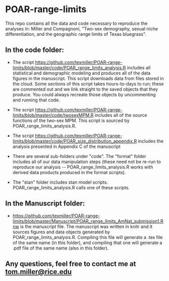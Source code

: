 # POAR-range-limits

This repo contains all the data and code necessary to reproduce the analyses in: Miller and Compagnoni, "Two-sex demography, sexual niche differentiation, and the geographic range limits of Texas bluegrass".

## In the code folder:
* The script https://github.com/texmiller/POAR-range-limits/blob/master/code/POAR_range_limits_analysis.R includes all statistical and demographic modeling and produces all of the data figures in the manuscript. This script downloads data from files stored in the cloud. Some sections of this script takes hours-to-days to run; these are commented out and we link straight to the saved objects that they produce. You could always recreate those objects by uncommenting and running that code. 

* The script https://github.com/texmiller/POAR-range-limits/blob/master/code/twosexMPM.R includes all of the source functions of the two-sex MPM. This script is sourced by POAR_range_limits_analysis.R.

* The script https://github.com/texmiller/POAR-range-limits/blob/master/code/POAR_size_distribution_appendix.R includes the analysis presented in Appendix C of the manuscript

* There are several sub-folders under "code". The "format" folder includes all of our data manipulation steps (these need not be re-run to reproduce our analysis -- POAR_range_limits_analysis.R works with derived data products produced in the format scripts).

* The "stan" folder includes stan model scripts. POAR_range_limits_analysis.R calls one of these scripts.

## In the Manuscript folder:

* https://github.com/texmiller/POAR-range-limits/blob/master/Manuscript/POAR_range_limits_AmNat_submission1.Rnw is the manuscript file. The manuscript was written in knitr and it sources figures and data objects generated by POAR_range_limits_analysis.R. Compiling this file will generate a .tex file of the same name (in this folder), and compiling that one will generate a .pdf file of the same name (also in this folder). 

## Any questions, feel free to contact me at tom.miller@rice.edu
